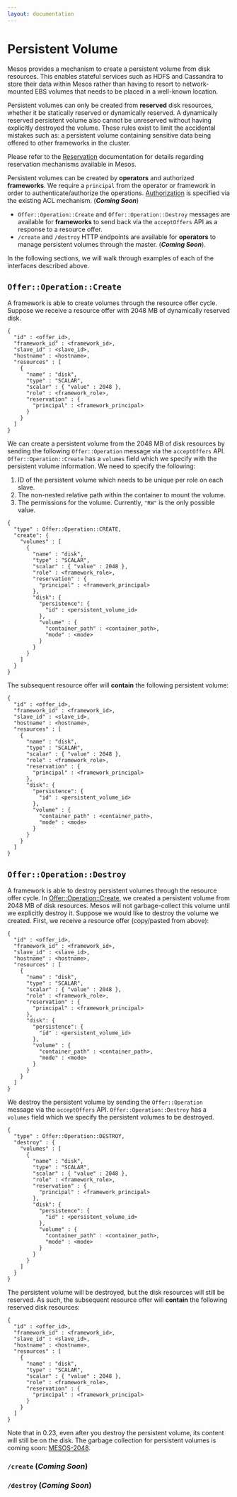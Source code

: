 ```yaml
---
layout: documentation
---
```


# Persistent Volume

Mesos provides a mechanism to create a persistent volume from disk resources.
This enables stateful services such as HDFS and Cassandra to store their data
within Mesos rather than having to resort to network-mounted EBS volumes that
needs to be placed in a well-known location.

Persistent volumes can only be created from __reserved__ disk resources, whether
it be statically reserved or dynamically reserved. A dynamically reserved
persistent volume also cannot be unreserved without having explicitly destroyed
the volume. These rules exist to limit the accidental mistakes such as:
a persistent volume containing sensitive data being offered to other frameworks
in the cluster.

Please refer to the
[Reservation](/documentation/latest/reservation/) documentation for details regarding reservation
mechanisms available in Mesos.

Persistent volumes can be created by __operators__ and authorized
__frameworks__. We require a `principal` from the operator or framework in order
to authenticate/authorize the operations. [Authorization](/documentation/latest/authorization/) is
specified via the existing ACL mechanism. (___Coming Soon___)

* `Offer::Operation::Create` and `Offer::Operation::Destroy` messages are
  available for __frameworks__ to send back via the `acceptOffers` API as a
  response to a resource offer.
* `/create` and `/destroy` HTTP endpoints are available for __operators__
  to manage persistent volumes through the master. (___Coming Soon___).

In the following sections, we will walk through examples of each of the
interfaces described above.


## `Offer::Operation::Create`

A framework is able to create volumes through the resource offer cycle.
Suppose we receive a resource offer with 2048 MB of dynamically reserved disk.

```
{
  "id" : <offer_id>,
  "framework_id" : <framework_id>,
  "slave_id" : <slave_id>,
  "hostname" : <hostname>,
  "resources" : [
    {
      "name" : "disk",
      "type" : "SCALAR",
      "scalar" : { "value" : 2048 },
      "role" : <framework_role>,
      "reservation" : {
        "principal" : <framework_principal>
      }
    }
  ]
}
```

We can create a persistent volume from the 2048 MB of disk resources by sending
the following `Offer::Operation` message via the `acceptOffers` API.
`Offer::Operation::Create` has a `volumes` field which we specify with the
persistent volume information. We need to specify the following:

1. ID of the persistent volume which needs to be unique per role on each slave.
1. The non-nested relative path within the container to mount the volume.
1. The permissions for the volume. Currently, `"RW"` is the only possible value.

```
{
  "type" : Offer::Operation::CREATE,
  "create": {
    "volumes" : [
      {
        "name" : "disk",
        "type" : "SCALAR",
        "scalar" : { "value" : 2048 },
        "role" : <framework_role>,
        "reservation" : {
          "principal" : <framework_principal>
        },
        "disk": {
          "persistence": {
            "id" : <persistent_volume_id>
          },
          "volume" : {
            "container_path" : <container_path>,
            "mode" : <mode>
          }
        }
      }
    ]
  }
}
```

The subsequent resource offer will __contain__ the following persistent volume:

```
{
  "id" : <offer_id>,
  "framework_id" : <framework_id>,
  "slave_id" : <slave_id>,
  "hostname" : <hostname>,
  "resources" : [
    {
      "name" : "disk",
      "type" : "SCALAR",
      "scalar" : { "value" : 2048 },
      "role" : <framework_role>,
      "reservation" : {
        "principal" : <framework_principal>
      },
      "disk": {
        "persistence": {
          "id" : <persistent_volume_id>
        },
        "volume" : {
          "container_path" : <container_path>,
          "mode" : <mode>
        }
      }
    }
  ]
}
```


## `Offer::Operation::Destroy`

A framework is able to destroy persistent volumes through the resource offer
cycle. In [Offer::Operation::Create](#offeroperationcreate), we created a
persistent volume from 2048 MB of disk resources. Mesos will not garbage-collect
this volume until we explicitly destroy it. Suppose we would like to destroy the
volume we created. First, we receive a resource offer (copy/pasted from above):

```
{
  "id" : <offer_id>,
  "framework_id" : <framework_id>,
  "slave_id" : <slave_id>,
  "hostname" : <hostname>,
  "resources" : [
    {
      "name" : "disk",
      "type" : "SCALAR",
      "scalar" : { "value" : 2048 },
      "role" : <framework_role>,
      "reservation" : {
        "principal" : <framework_principal>
      },
      "disk": {
        "persistence": {
          "id" : <persistent_volume_id>
        },
        "volume" : {
          "container_path" : <container_path>,
          "mode" : <mode>
        }
      }
    }
  ]
}
```

We destroy the persistent volume by sending the `Offer::Operation` message via
the `acceptOffers` API. `Offer::Operation::Destroy` has a `volumes` field which
we specify the persistent volumes to be destroyed.

```
{
  "type" : Offer::Operation::DESTROY,
  "destroy" : {
    "volumes" : [
      {
        "name" : "disk",
        "type" : "SCALAR",
        "scalar" : { "value" : 2048 },
        "role" : <framework_role>,
        "reservation" : {
          "principal" : <framework_principal>
        },
        "disk": {
          "persistence": {
            "id" : <persistent_volume_id>
          },
          "volume" : {
            "container_path" : <container_path>,
            "mode" : <mode>
          }
        }
      }
    ]
  }
}
```

The persistent volume will be destroyed, but the disk resources will still be
reserved. As such, the subsequent resource offer will __contain__ the following
reserved disk resources:

```
{
  "id" : <offer_id>,
  "framework_id" : <framework_id>,
  "slave_id" : <slave_id>,
  "hostname" : <hostname>,
  "resources" : [
    {
      "name" : "disk",
      "type" : "SCALAR",
      "scalar" : { "value" : 2048 },
      "role" : <framework_role>,
      "reservation" : {
        "principal" : <framework_principal>
      }
    }
  ]
}
```

Note that in 0.23, even after you destroy the persistent volume, its content
will still be on the disk. The garbage collection for persistent volumes is
coming soon: [MESOS-2048](https://issues.apache.org/jira/browse/MESOS-2408).


### `/create` (_Coming Soon_)
### `/destroy` (_Coming Soon_)

